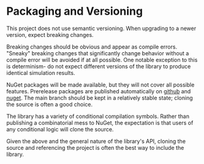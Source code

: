 # Packaging and Versioning

This project does not use semantic versioning. When upgrading to a newer version, expect breaking changes. 

Breaking changes should be obvious and appear as compile errors. "Sneaky" breaking changes that significantly change behavior without a compile error will be avoided if at all possible. One notable exception to this is determinism- do not expect different versions of the library to produce identical simulation results.

NuGet packages will be made available, but they will not cover all possible features. Prerelease packages are published automatically on [github](https://github.com/orgs/bepu/packages?repo_name=bepuphysics2) and [nuget](https://www.nuget.org/packages/BepuPhysics). The main branch should be kept in a relatively stable state; cloning the source is often a good choice.

The library has a variety of conditional compilation symbols. Rather than publishing a combinatorial mess to NuGet, the expectation is that users of any conditional logic will clone the source.

Given the above and the general nature of the library's API, cloning the source and referencing the project is often the best way to include the library.
